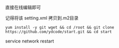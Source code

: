 
直接在线编辑即可

记得将该 setting.xml 拷贝到.m2目录

```
yum install -y git wget && cd /root && git clone https://github.com/ydcode/start.git && cd start 
```


service network restart
